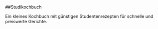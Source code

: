 ##Studikochbuch

Ein kleines Kochbuch mit günstigen Studentenrezepten für schnelle und preiswerte Gerichte. 
